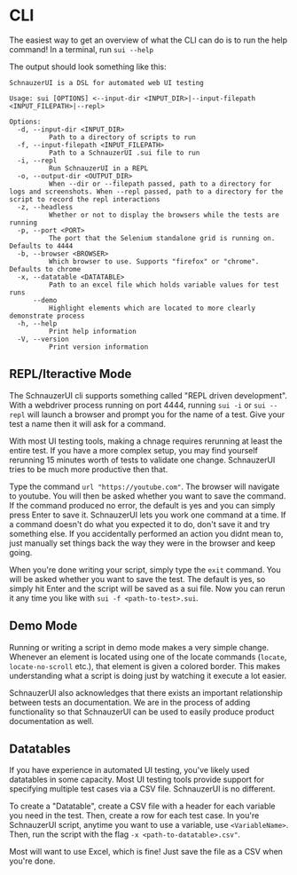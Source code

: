 # CLI

The easiest way to get an overview of what the CLI can do is to run the help command! In a terminal,
run `sui --help`

The output should look something like this:

```
SchnauzerUI is a DSL for automated web UI testing

Usage: sui [OPTIONS] <--input-dir <INPUT_DIR>|--input-filepath <INPUT_FILEPATH>|--repl>

Options:
  -d, --input-dir <INPUT_DIR>
          Path to a directory of scripts to run
  -f, --input-filepath <INPUT_FILEPATH>
          Path to a SchnauzerUI .sui file to run
  -i, --repl
          Run SchnauzerUI in a REPL
  -o, --output-dir <OUTPUT_DIR>
          When --dir or --filepath passed, path to a directory for logs and screenshots. When --repl passed, path to a directory for the script to record the repl interactions
  -z, --headless
          Whether or not to display the browsers while the tests are running
  -p, --port <PORT>
          The port that the Selenium standalone grid is running on. Defaults to 4444
  -b, --browser <BROWSER>
          Which browser to use. Supports "firefox" or "chrome". Defaults to chrome
  -x, --datatable <DATATABLE>
          Path to an excel file which holds variable values for test runs
      --demo
          Highlight elements which are located to more clearly demonstrate process
  -h, --help
          Print help information
  -V, --version
          Print version information
```

## REPL/Iteractive Mode

The SchnauzerUI cli supports something called "REPL driven development". With a webdriver process running
on port 4444, running `sui -i` or `sui --repl` will launch a browser and prompt you for the name of
a test. Give your test a name then it will ask for a command.

With most UI testing tools, making a chnage requires rerunning at least the entire test. If you have a more complex setup,
you may find yourself rerunning 15 minutes worth of tests to validate one change. SchnauzerUI tries to be much 
more productive then that.

Type the command `url "https://youtube.com"`. The browser will navigate to youtube. You will then be asked whether 
you want to save the command. If the command produced no error, the default is yes and you can simply press Enter to
save it. SchnauzerUI lets you work one command at a time. If a command doesn't do what you expected it to do, don't save it and try something else. If you accidentally performed an action you didnt mean to, just manually set things back the way they were in the browser and keep going. 

When you're done writing your script, simply type the `exit` command. You will be asked whether you want to save the test.
The default is yes, so simply hit Enter and the script will be saved as a sui file. Now you can rerun it any time you 
like with `sui -f <path-to-test>.sui`.

## Demo Mode

Running or writing a script in demo mode makes a very simple change. Whenever an element is located using one 
of the locate commands (`locate`, `locate-no-scroll` etc.), that element is given a colored border. 
This makes understanding what a script is doing just by watching it execute a lot easier. 

SchnauzerUI also acknowledges that there exists an important relationship between tests an documentation.
We are in the process of adding functionality so that SchnauzerUI can be used to easily produce product documentation
as well.

## Datatables

If you have experience in automated UI testing, you've likely used datatables in some capacity. Most UI
testing tools provide support for specifying multiple test cases via a CSV file. SchnauzerUI is no 
different. 

To create a "Datatable", create a CSV file with a header for each variable you need in the test.
Then, create a row for each test case. In you're SchnauzerUI script, anytime you want to use a variable,
use `<VariableName>`. Then, run the script with the flag `-x <path-to-datatable>.csv"`.

Most will want to use Excel, which is fine! Just save the file as a CSV when you're done.